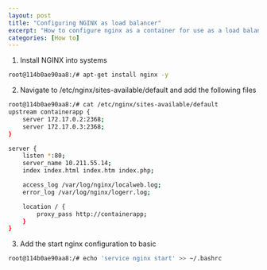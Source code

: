 ```yaml
---
layout: post
title: "Configuring NGINX as load balancer"
excerpt: "How to configure nginx as a container for use as a load balancer..."
categories: [How to]
---
```



1. Install NGINX into systems

```bash
root@114b0ae90aa8:/# apt-get install nginx -y
```

2. Navigate to /etc/nginx/sites-available/default and add the following files


```bash
root@114b0ae90aa8:/# cat /etc/nginx/sites-available/default
upstream containerapp {
	server 172.17.0.2:2368;
	server 172.17.0.3:2368;
}

server {
	listen *:80;
	server_name 10.211.55.14;
	index index.html index.htm index.php;

	access_log /var/log/nginx/localweb.log;
	error_log /var/log/nginx/logerr.log;

	location / {
		proxy_pass http://containerapp;
	}
}
```

3. Add the start nginx configuration to basic


```bash
root@114b0ae90aa8:/# echo 'service nginx start' >> ~/.bashrc
```

